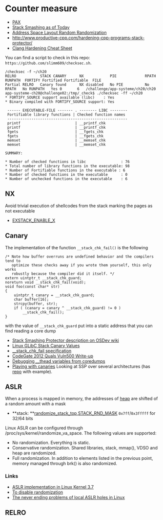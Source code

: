 # Counter measure

 - [PAX](https://pax.grsecurity.net/)
 - [Stack Smashing as of Today](https://www.blackhat.com/presentations/bh-europe-09/Fritsch/Blackhat-Europe-2009-Fritsch-Bypassing-aslr-slides.pdf)
 - [Address Space Layout Random Randomization](http://security.cs.rpi.edu/courses/binexp-spring2015/lectures/15/09_lecture.pdf)
 - http://www.productive-cpp.com/hardening-cpp-programs-stack-protector/
 - [Clang Hardening Cheat Sheet](https://blog.quarkslab.com/clang-hardening-cheat-sheet.html)

You can find a script to check in this repo: ``https://github.com/slimm609/checksec.sh``.

```
/checksec -f ~/ch20
RELRO           STACK CANARY      NX            PIE             RPATH      RUNPATH	FORTIFY	Fortified Fortifiable  FILE
Partial RELRO   Canary found      NX disabled   No PIE          No RPATH   No RUNPATH   Yes	0		6	/challenge/app-systeme/ch20/ch20
app-systeme-ch20@challenge02:/tmp/_check$ ./checksec -ff ~/ch20
* FORTIFY_SOURCE support available (libc)    : Yes
* Binary compiled with FORTIFY_SOURCE support: Yes

 ------ EXECUTABLE-FILE ------- . -------- LIBC --------
 Fortifiable library functions | Checked function names
 -------------------------------------------------------
 printf                         | __printf_chk
 printf                         | __printf_chk
 fgets                          | __fgets_chk
 fgets                          | __fgets_chk
 memset                         | __memset_chk
 memset                         | __memset_chk

SUMMARY:

* Number of checked functions in libc                : 76
* Total number of library functions in the executable: 98
* Number of Fortifiable functions in the executable : 6
* Number of checked functions in the executable      : 0
* Number of unchecked functions in the executable    : 6

```

## NX

Avoid trivial execution of shellcodes from the stack marking the pages as not executable

 - [EXSTACK_ENABLE_X](http://lxr.free-electrons.com/ident?v=3.18;i=EXSTACK_ENABLE_X)

## Canary

The implementation of the function ``__stack_chk_fail()`` is the following

```
/* Note how buffer overruns are undefined behavior and the compilers tend to
   optimize these checks away if you wrote them yourself, this only works
   robustly because the compiler did it itself. */
extern uintptr_t __stack_chk_guard;
noreturn void __stack_chk_fail(void);
void foo(const char* str)
{
    uintptr_t canary = __stack_chk_guard;
    char buffer[16];
    strcpy(buffer, str);
    if ( (canary = canary ^ __stack_chk_guard) != 0 )
        __stack_chk_fail();
}
```

with the value of ``__stack_chk_guard`` put into a static address that you can find
reading a core dump

 - [Stack Smashing Protector description on OSDev wiki](http://wiki.osdev.org/Stack_Smashing_Protector)
 - [Linux GLibC Stack Canary Values](https://xorl.wordpress.com/2010/10/14/linux-glibc-stack-canary-values/)
 - [__stack_chk_fail specification](http://refspecs.linux-foundation.org/LSB_4.1.0/LSB-Core-generic/LSB-Core-generic/libc---stack-chk-fail-1.html)
 - [CodeGate 2012 Quals Vuln500 Write-up](http://mslc.ctf.su/wp/codegate-2012-quals-vuln500-write-up/)
 - [Debugging __thead variables from coredumps](https://www.technovelty.org/linux/debugging-__thead-variables-from-coredumps.html)
 - [Playing with canaries](https://www.elttam.com.au/blog/playing-with-canaries/) Looking at SSP over several architectures (has [repo](https://github.com/elttam/canary-fun) with example).


## ASLR

When a process is mapped in memory, the addresses of 
[heap](http://lxr.free-electrons.com/ident?v=3.18;i=arch_randomize_brk)
are shifted of a random amount with a mask

 - **stack: **[randomize_stack_top](http://lxr.free-electrons.com/ident?v=3.18;i=randomize_stack_top),[STACK_RND_MASK](http://lxr.free-electrons.com/ident?v=3.18;i=STACK_RND_MASK) ``0x7ff``/``0x3fffff`` for 32/64 bits

Linux ASLR can be configured through /proc/sys/kernel/randomize_va_space. The following values are supported:

 - No randomization. Everything is static.
 - Conservative randomization. Shared libraries, stack, mmap(), VDSO and heap are randomized.
 - Full randomization. In addition to elements listed in the previous point, memory managed through brk() is also randomized.

### Links

 - [ASLR implementation in Linux Kernel 3.7](http://shell-storm.org/blog/ASLR-implementation-in-Linux-Kernel-3.7/)
 - [To disable randomization](https://gcc.gnu.org/wiki/Randomization)
 - [The never ending problems of local ASLR holes in Linux](https://blog.blazeinfosec.com/the-never-ending-problems-of-local-aslr-holes-in-linux/)

## RELRO


